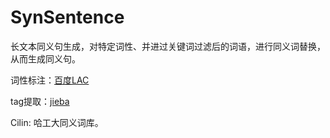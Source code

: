 # SynSentence
长文本同义句生成，对特定词性、并进过关键词过滤后的词语，进行同义词替换，从而生成同义句。

词性标注：[百度LAC](https://github.com/baidu/lac)

tag提取：[jieba](https://github.com/fxsjy/jieba)

Cilin: 哈工大同义词库。
